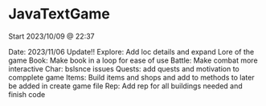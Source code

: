 # JavaTextGame

Start 2023/10/09 @ 22:37

Date: 2023/11/06
Update!!
Explore: Add loc details and expand Lore of the game
Book: Make book in a loop for ease of use
Battle: Make combat more interactive 
Char: bslsnce issues
Quests: add quests and motivation to compplete game
Items: Build items and shops and add to methods to later be added in create game file
Rep: Add rep for all buildings needed and finish code